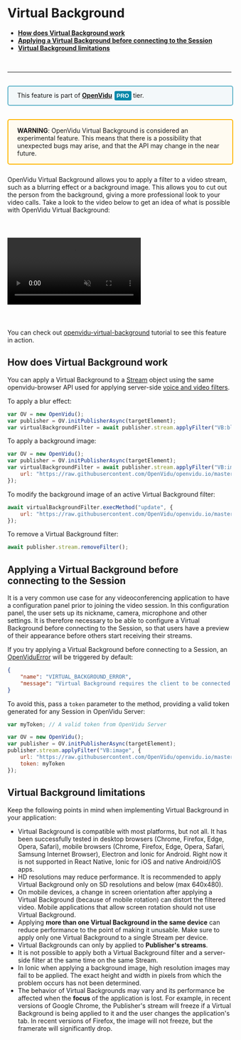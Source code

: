 # Virtual Background

- **[How does Virtual Background work](#how-does-virtual-background-work)**
- **[Applying a Virtual Background before connecting to the Session](#applying-a-virtual-background-before-connecting-to-the-session)**
- **[Virtual Background limitations](#virtual-background-limitations)**

<br>

---

<div style="
    display: table;
    border: 2px solid #0088aa9e;
    border-radius: 5px;
    width: 100%;
    margin-top: 30px;
    margin-bottom: 30px;
    padding: 10px 0;
    background-color: rgba(0, 136, 170, 0.04);"><div style="display: table-cell; vertical-align: middle">
    <i class="icon ion-android-alert" style="
    font-size: 50px;
    color: #0088aa;
    display: inline-block;
    padding-left: 25%;
"></i></div>
<div style="
    vertical-align: middle;
    display: table-cell;
    padding-left: 20px;
    padding-right: 20px;
    ">
This feature is part of <a href="openvidu-pro/"><strong>OpenVidu</strong><span id="openvidu-pro-tag" style="display: inline-block; background-color: rgb(0, 136, 170); color: white; font-weight: bold; padding: 0px 5px; margin-left: 5px; border-radius: 3px; font-size: 13px; line-height:21px; font-family: Montserrat, sans-serif;">PRO</span></a> tier.
</div>
</div>

<div style="
    display: table;
    border: 2px solid #ffb600;
    border-radius: 5px;
    width: 100%;
    margin-top: 30px;
    background-color: #FFFBF1;
    margin-bottom: 25px;
    padding: 5px 0 5px 0;"><div style="display: table-cell; vertical-align: middle;">
    <i class="icon ion-android-alert" style="
    font-size: 50px;
    color: #ffb600;
    display: inline-block;
    padding-left: 25%;
"></i></div>
<div style="
    vertical-align: middle;
    display: table-cell;
    padding: 10px 20px;">
    <strong>WARNING</strong>: OpenVidu Virtual Background is considered an experimental feature. This means that there is a possibility that unexpected bugs may arise, and that the API may change in the near future.
</div>
</div>

OpenVidu Virtual Background allows you to apply a filter to a video stream, such as a blurring effect or a background image. This allows you to cut out the person from the background, giving a more professional look to your video calls. Take a look to the video below to get an idea of what is possible with OpenVidu Virtual Background:

<video class="img-responsive" style="margin: auto; margin-top: 40px; margin-bottom: 40px; max-width: 80%;" src="img/docs/advanced-features/virtual-background.mp4" muted autoplay playsinline async loop></video>

You can check out [openvidu-virtual-background](tutorials/openvidu-virtual-background/) tutorial to see this feature in action.

## How does Virtual Background work

You can apply a Virtual Background to a [Stream](api/openvidu-browser/classes/Stream.html) object using the same openvidu-browser API used for applying server-side [voice and video filters](advanced-features/filters/).

To apply a blur effect:

```javascript
var OV = new OpenVidu();
var publisher = OV.initPublisherAsync(targetElement);
var virtualBackgroundFilter = await publisher.stream.applyFilter("VB:blur");
```

To apply a background image:

```javascript
var OV = new OpenVidu();
var publisher = OV.initPublisherAsync(targetElement);
var virtualBackgroundFilter = await publisher.stream.applyFilter("VB:image", {
    url: "https://raw.githubusercontent.com/OpenVidu/openvidu.io/master/img/vb/office.jpeg",
});
```

To modify the background image of an active Virtual Background filter:

```javascript
await virtualBackgroundFilter.execMethod("update", {
    url: "https://raw.githubusercontent.com/OpenVidu/openvidu.io/master/img/vb/beach.jpeg"
});
```

To remove a Virtual Background filter:

```javascript
await publisher.stream.removeFilter();
```

## Applying a Virtual Background before connecting to the Session

It is a very common use case for any videoconferencing application to have a configuration panel prior to joining the video session. In this configuration panel, the user sets up its nickname, camera, microphone and other settings. It is therefore necessary to be able to configure a Virtual Background before connecting to the Session, so that users have a preview of their appearance before others start receiving their streams.

If you try applying a Virtual Background before connecting to a Session, an [OpenViduError](api/openvidu-browser/classes/OpenViduError.html) will be triggered by default:

```json
{
    "name": "VIRTUAL_BACKGROUND_ERROR",
    "message": "Virtual Background requires the client to be connected to a Session or to have a 'token' property available in 'options' parameter with a valid OpenVidu token"
}
```

To avoid this, pass a `token` parameter to the method, providing a valid token generated for any Session in OpenVidu Server:

```javascript
var myToken; // A valid token from OpenVidu Server

var OV = new OpenVidu();
var publisher = OV.initPublisherAsync(targetElement);
publisher.stream.applyFilter("VB:image", {
    url: "https://raw.githubusercontent.com/OpenVidu/openvidu.io/master/img/vb/office.jpeg",
    token: myToken
});
```

## Virtual Background limitations

Keep the following points in mind when implementing Virtual Background in your application:

- Virtual Background is compatible with most platforms, but not all. It has been successfully tested in desktop browsers (Chrome, Firefox, Edge, Opera, Safari), mobile browsers (Chrome, Firefox, Edge, Opera, Safari, Samsung Internet Browser), Electron and Ionic for Android. Right now it is not supported in React Native, Ionic for iOS and native Android/iOS apps.
- HD resolutions may reduce performance. It is recommended to apply Virtual Background only on SD resolutions and below (max 640x480).
- On mobile devices, a change in screen orientation after applying a Virtual Background (because of mobile rotation) can distort the filtered video. Mobile applications that allow screen rotation should not use Virtual Background.
- Applying **more than one Virtual Background in the same device** can reduce performance to the point of making it unusable. Make sure to apply only one Virtual Background to a single Stream per device.
- Virtual Backgrounds can only by applied to **Publisher's streams**.
- It is not possible to apply both a Virtual Background filter and a server-side filter at the same time on the same Stream.
- In Ionic when applying a background image, high resolution images may fail to be applied. The exact height and width in pixels from which the problem occurs has not been determined.
- The behavior of Virtual Backgrounds may vary and its performance be affected when the **focus** of the application is lost. For example, in recent versions of Google Chrome, the Publisher's stream will freeze if a Virtual Background is being applied to it and the user changes the application's tab. In recent versions of Firefox, the image will not freeze, but the framerate will significantly drop.